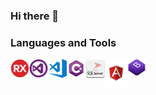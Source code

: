 ### Hi there 👋

### Languages and Tools

<img align="left" alt="RX" width="30" src="/img/embarcadero-rad.png" />
<img align="left" alt="Visual Studio" width="30" src="/img/vs.png" />
<img align="left" alt="Visual Studio Code" width="30" src="/img/vsc.png" />
<img align="left" alt="C#" width="30" src="/img/csharp.png" />
<img align="left" alt="MSSQL" width="32" src="/img/sql-server.png" />
<img align="left" alt="Angular" width="34" src="/img/angular.png" />
<img align="left" alt="Bootstrap" width="32" src="/img/bootstrap.png" />

